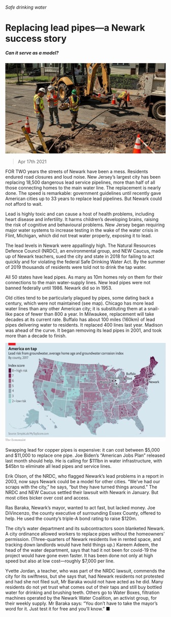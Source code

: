 ###### Safe drinking water

# Replacing lead pipes—a Newark success story 

##### Can it serve as a model? 

![image](images/20210417_usp501.jpg) 

> Apr 17th 2021 

FOR TWO years the streets of Newark have been a mess. Residents endured road closures and loud noise. New Jersey’s largest city has been replacing 18,500 dangerous lead service pipelines, more than half of all those connecting homes to the main water line. The replacement is nearly done. The speed is remarkable: government guidelines until recently gave American cities up to 33 years to replace lead pipelines. But Newark could not afford to wait.

Lead is highly toxic and can cause a host of health problems, including heart disease and infertility. It harms children’s developing brains, raising the risk of cognitive and behavioural problems. New Jersey began requiring major water systems to increase testing in the wake of the water crisis in Flint, Michigan, which did not treat water properly, exposing it to lead.


The lead levels in Newark were appallingly high. The Natural Resources Defence Council (NRDC), an environmental group, and NEW Caucus, made up of Newark teachers, sued the city and state in 2018 for failing to act quickly and for violating the federal Safe Drinking Water Act. By the summer of 2019 thousands of residents were told not to drink the tap water.

All 50 states have lead pipes. As many as 10m homes rely on them for their connections to the main water-supply lines. New lead pipes were not banned federally until 1986. Newark did so in 1953.

Old cities tend to be particularly plagued by pipes, some dating back a century, which were not maintained (see map). Chicago has more lead water lines than any other American city; it is substituting them at a snail-like pace of fewer than 800 a year. In Milwaukee, replacement will take decades at its current rate. Buffalo has about 100 miles (160km) of lead pipes delivering water to residents. It replaced 400 lines last year. Madison was ahead of the curve. It began removing its lead pipes in 2001, and took more than a decade to finish.

![image](images/20210417_USM957.png) 


Swapping lead for copper pipes is expensive: it can cost between $5,000 and $11,000 to replace one pipe. Joe Biden’s “American Jobs Plan” released last month should help. He is calling for $111bn in water infrastructure, with $45bn to eliminate all lead pipes and service lines.

Erik Olson, of the NRDC, who flagged Newark’s lead problems in a report in 2003, now says Newark could be a model for other cities. “We’ve had our scraps with the city,” he says, “but they have turned things around.” The NRDC and NEW Caucus settled their lawsuit with Newark in January. But most cities bicker over cost and access.

Ras Baraka, Newark’s mayor, wanted to act fast, but lacked money. Joe DiVincenzo, the county executive of surrounding Essex County, offered to help. He used the county’s triple-A bond rating to raise $120m.

The city’s water department and its subcontractors soon blanketed Newark. A city ordinance allowed workers to replace pipes without the homeowners’ permission. (Three-quarters of Newark residents live in rented space, and tracking down landlords would have held things up.) Kareem Adeem, the head of the water department, says that had it not been for covid-19 the project would have gone even faster. It has been done not only at high speed but also at low cost—roughly $7,000 per line.

Yvette Jordan, a teacher, who was part of the NRDC lawsuit, commends the city for its swiftness, but she says that, had Newark residents not protested and had she not filed suit, Mr Baraka would not have acted as he did. Many residents do not yet trust what comes out of their taps and still buy bottled water for drinking and brushing teeth. Others go to Water Boxes, filtration machines operated by the Newark Water Coalition, an activist group, for their weekly supply. Mr Baraka says: “You don’t have to take the mayor’s word for it. Just test it for free and you’ll know.” ■

